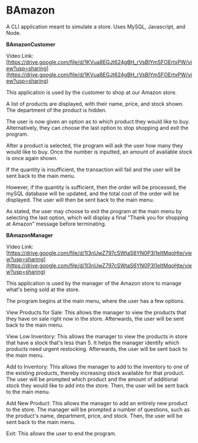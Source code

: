 # BAmazon
A CLI application meant to simulate a store. Uses MySQL, Javascript, and Node.

**BAmazonCustomer**

Video Link: [https://drive.google.com/file/d/1KVua8EGJt624gBH_rVsBIYmSFOErtxPW/view?usp=sharing](https://drive.google.com/file/d/1KVua8EGJt624gBH_rVsBIYmSFOErtxPW/view?usp=sharing)

This application is used by the customer to shop at our Amazon store.

A list of products are displayed, with their name, price, and stock shown. The department of the product is hidden.

The user is now given an option as to which product they would like to buy. Alternatively, they can choose the last option to stop shopping and exit the program.

After a product is selected, the program will ask the user how many they would like to buy. Once the number is inputted, an amount of available stock is once again shown.

If the quantity is insufficient, the transaction will fail and the user will be sent back to the main menu.

However, if the quantity is sufficient, then the order will be processed, the mySQL database will be updated, and the total cost of the order will be displayed. The user will then be sent back to the main menu.

As stated, the user may choose to exit the program at the main menu by selecting the last option, which will display a final "Thank you for shopping at Amazon" message before terminating.

**BAmazonManager**

Video Link: [https://drive.google.com/file/d/1I3nUwZ797cSWtaS6YN0P3l1eItMqoHte/view?usp=sharing](https://drive.google.com/file/d/1I3nUwZ797cSWtaS6YN0P3l1eItMqoHte/view?usp=sharing)

This application is used by the manager of the Amazon store to manage what's being sold at the store.

The program begins at the main menu, where the user has a few options.

View Products for Sale: This allows the manager to view the products that they have on sale right now in the store. Afterwards, the user will be sent back to the main menu.

View Low Inventory: This allows the manager to view the products in store that have a stock that's less than 5. It helps the manager identify which products need urgent restocking. Afterwards, the user will be sent back to the main menu.

Add to Inventory: This allows the manager to add to the inventory to one of the existing products, thereby increasing stock available for that product. The user will be prompted which product and the amount of additional stock they would like to add into the store. Then, the user will be sent back to the main menu.

Add New Product: This allows the manager to add an entirely new product to the store. The manager will be prompted a number of questions, such as the product's name, department, price, and stock. Then, the user will be sent back to the main menu.

Exit: This allows the user to end the program.

